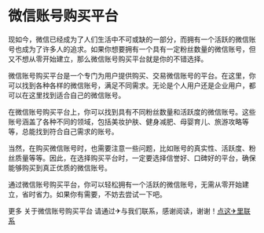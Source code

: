 # 微信账号购买平台

现如今，微信已经成为了人们生活中不可或缺的一部分，而拥有一个活跃的微信账号也成为了许多人的追求。如果你想要拥有一个具有一定粉丝数量的微信账号，但又不想从零开始建立，那么微信账号购买平台就是你的不错选择。

微信账号购买平台是一个专门为用户提供购买、交易微信账号的平台。在这里，你可以找到各种各样的微信账号，满足不同需求。无论是个人用户还是企业用户，都可以在这里找到适合自己的微信账号。

在微信账号购买平台上，你可以找到具有不同粉丝数量和活跃度的微信账号。这些账号涵盖了各种不同的领域，包括美妆护肤、健身减肥、母婴育儿、旅游攻略等等，总能找到符合自己需求的账号。

当然，在购买微信账号时，也需要注意一些问题，比如账号的真实性、活跃度、粉丝质量等等。因此，在选择购买平台时，一定要选择信誉好、口碑好的平台，确保能够购买到真正优质的微信账号。

通过微信账号购买平台，你可以轻松拥有一个活跃的微信账号，无需从零开始建立，省时省力。如果你有需要，不妨去尝试一下吧。

更多 关于微信账号购买平台 请通过✈与我们联系，感谢阅读，谢谢！[点这✈里联系](https://d.k02.cc)